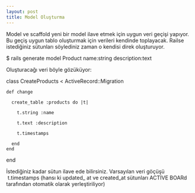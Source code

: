 ```yaml
---
layout: post
title: Model Oluşturma
---
```


Model ve scaffold yeni bir model ilave etmek için uygun veri geçişi yapıyor. Bu geçiş uygun tablo oluşturmak için verileri kendinde toplayacak. Railse istediğiniz sütunları söylediniz zaman o kendisi direk oluşturuyor. 

$ rails generate model Product name:string description:text

Oluşturacağı veri böyle gözüküyor:

  class CreateProducts < ActiveRecord::Migration

    def change

      create_table :products do |t|

        t.string :name

        t.text :description
 
        t.timestamps

      end
    end
  end

İstediğiniz kadar sütun ilave ede bilirsiniz. Varsayılan veri göçüşü  t.timestamps (hansı ki updated_ at ve created_at sütunları ACTİVE BOARd tarafından otomatik olarak yerleştiriliyor)
  
